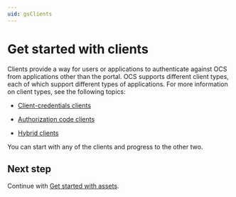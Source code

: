 ```yaml
---
uid: gsClients
---
```


# Get started with clients

Clients provide a way for users or applications to authenticate against OCS from applications other than the portal. OCS supports different client types, each of which support different types of applications. For more information on client types, see the following topics:
 
- [Client-credentials clients](xref:gsClientCredentialsClients)

- [Authorization code clients](xref:gsAuthorizationCodeClients)

- [Hybrid clients](xref:gsHybridClients)

You can start with any of the clients and progress to the other two. 

## Next step

Continue with [Get started with assets](xref:gsAssets).
